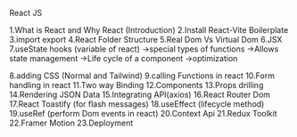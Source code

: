 React JS

1.What is React and Why React (Introduction)
2.Install React-Vite Boilerplate
3.import export
4.React Folder Structure
5.Real Dom Vs Virtual Dom
6.JSX
7.useState hooks (variable of react)
->special types of functions
->Allows state management
->Life cycle of a component
->optimization

8.adding CSS (Normal and Tailwind)
9.calling Functions in react
10.Form handling in react
11.Two way Binding
12.Components
13.Props drilling
14.Rendering JSON Data
15.Integrating API(axios)
16.React Router Dom
17.React Toastify (for flash messages)
18.useEffect (lifecycle method)
19.useRef (perform Dom events in react)
20.Context Api
21.Redux Toolkit
22.Framer Motion
23.Deployment
